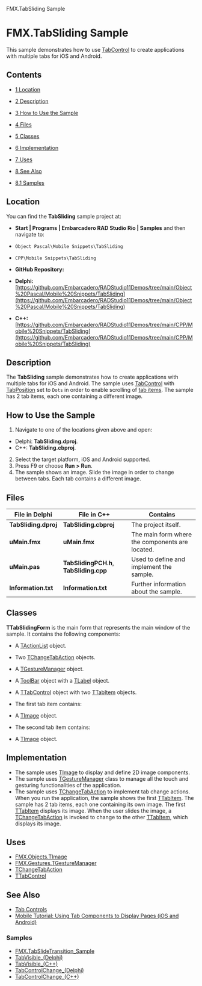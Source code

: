 FMX.TabSliding Sample[]()
# FMX.TabSliding Sample 


This sample demonstrates how to use [TabControl](http://docwiki.embarcadero.com/Libraries/en/FMX.TabControl.TTabControl) to create applications with multiple tabs for iOS and Android.
## Contents



* [1 Location](#Location)
* [2 Description](#Description)
* [3 How to Use the Sample](#How_to_Use_the_Sample)
* [4 Files](#Files)
* [5 Classes](#Classes)
* [6 Implementation](#Implementation)
* [7 Uses](#Uses)
* [8 See Also](#See_Also)

* [8.1 Samples](#Samples)


## Location 

You can find the **TabSliding** sample project at:
* **Start | Programs | Embarcadero RAD Studio Rio | Samples** and then navigate to:

* `Object Pascal\Mobile Snippets\TabSliding`
* `CPP\Mobile Snippets\TabSliding`

* **GitHub Repository:**

* **Delphi:**[https://github.com/Embarcadero/RADStudio11Demos/tree/main/Object%20Pascal/Mobile%20Snippets/TabSliding](https://github.com/Embarcadero/RADStudio11Demos/tree/main/Object%20Pascal/Mobile%20Snippets/TabSliding)
* **C++:**[https://github.com/Embarcadero/RADStudio11Demos/tree/main/CPP/Mobile%20Snippets/TabSliding](https://github.com/Embarcadero/RADStudio11Demos/tree/main/CPP/Mobile%20Snippets/TabSliding)

## Description 

The **TabSliding** sample demonstrates how to create applications with multiple tabs for iOS and Android. The sample uses [TabControl](http://docwiki.embarcadero.com/Libraries/en/FMX.TabControl.TTabControl) with [TabPosition](http://docwiki.embarcadero.com/Libraries/en/FMX.TabControl.TTabPosition) set to `Dots` in order to enable scrolling of [tab items](http://docwiki.embarcadero.com/Libraries/en/FMX.TabControl.TTabItem). The sample has 2 tab items, each one containing a different image.
## How to Use the Sample 


1.  Navigate to one of the locations given above and open:

*  Delphi: **TabSliding.dproj**.
*  C++: **TabSliding.cbproj**.

2.  Select the target platform, iOS and Android supported.
3.  Press F9 or choose **Run > Run**.
4.  The sample shows an image. Slide the image in order to change between tabs. Each tab contains a different image.

## Files 



| **File in Delphi**   | **File in C++**                         | **Contains**                                    |
| -------------------- | --------------------------------------- | ----------------------------------------------- |
| **TabSliding.dproj** | **TabSliding.cbproj**                   | The project itself.                             |
| **uMain.fmx**        | **uMain.fmx**                           | The main form where the components are located. |
| **uMain.pas**        | **TabSlidingPCH.h**, **TabSliding.cpp** | Used to define and implement the sample.        |
| **Information.txt**  | **Information.txt**                     | Further information about the sample.           |


## Classes 

**TTabSlidingForm** is the main form that represents the main window of the sample. It contains the following components:
*  A [TActionList](http://docwiki.embarcadero.com/Libraries/en/FMX.ActnList.TActionList) object.

*  Two [TChangeTabAction](http://docwiki.embarcadero.com/Libraries/en/FMX.TabControl.TChangeTabAction) objects.

*  A [TGestureManager](http://docwiki.embarcadero.com/Libraries/en/FMX.Gestures.TGestureManager) object.
*  A [ToolBar](http://docwiki.embarcadero.com/Libraries/en/FMX.StdCtrls.TToolBar) object with a [TLabel](http://docwiki.embarcadero.com/Libraries/en/FMX.StdCtrls.TLabel) object.
*  A [TTabControl](http://docwiki.embarcadero.com/Libraries/en/FMX.TabControl.TTabControl) object with two [TTabItem](http://docwiki.embarcadero.com/Libraries/en/FMX.TabControl.TTabItem) objects.

*  The first tab item contains:

*  A [TImage](http://docwiki.embarcadero.com/Libraries/en/FMX.Objects.TImage) object.

*  The second tab item contains:

*  A [TImage](http://docwiki.embarcadero.com/Libraries/en/FMX.Objects.TImage) object.

## Implementation 


*  The sample uses [TImage](http://docwiki.embarcadero.com/Libraries/en/FMX.Objects.TImage) to display and define 2D image components.
*  The sample uses [TGestureManager](http://docwiki.embarcadero.com/Libraries/en/FMX.Gestures.TGestureManager) class to manage all the touch and gesturing functionalities of the application.
*  The sample uses [TChangeTabAction](http://docwiki.embarcadero.com/Libraries/en/FMX.TabControl.TChangeTabAction) to implement tab change actions.
When you run the application, the sample shows the first [TTabItem](http://docwiki.embarcadero.com/Libraries/en/FMX.TabControl.TTabItem). The sample has 2 tab items, each one containing its own image. The first [TTabItem](http://docwiki.embarcadero.com/Libraries/en/FMX.TabControl.TTabItem) displays its image. When the user slides the image, a [TChangeTabAction](http://docwiki.embarcadero.com/Libraries/en/FMX.TabControl.TChangeTabAction) is invoked to change to the other [TTabItem](http://docwiki.embarcadero.com/Libraries/en/FMX.TabControl.TTabItem), which displays its image.
## Uses 


* [FMX.Objects.TImage](http://docwiki.embarcadero.com/Libraries/en/FMX.Objects.TImage)
* [FMX.Gestures.TGestureManager](http://docwiki.embarcadero.com/Libraries/en/FMX.Gestures.TGestureManager)
* [TChangeTabAction](http://docwiki.embarcadero.com/Libraries/en/FMX.TabControl.TChangeTabAction)
* [TTabControl](http://docwiki.embarcadero.com/Libraries/en/FMX.TabControl.TTabControl)

## See Also 


* [Tab Controls](http://docwiki.embarcadero.com/RADStudio/en/Tab_Controls)
* [Mobile Tutorial: Using Tab Components to Display Pages (iOS and Android)](http://docwiki.embarcadero.com/RADStudio/en/Mobile_Tutorial:_Using_Tab_Components_to_Display_Pages_(iOS_and_Android))

### Samples 


* [FMX.TabSlideTransition_Sample](http://docwiki.embarcadero.com/CodeExamples/en/FMX.TabSlideTransition_Sample)
* [TabVisible_(Delphi)](http://docwiki.embarcadero.com/CodeExamples/en/TabVisible_%28Delphi%29)
* [TabVisible_(C++)](http://docwiki.embarcadero.com/CodeExamples/en/TabVisible_%28C%2B%2B%29)
* [TabControlChange_(Delphi)](http://docwiki.embarcadero.com/CodeExamples/en/TabControlChange_%28Delphi%29)
* [TabControlChange_(C++)](http://docwiki.embarcadero.com/CodeExamples/en/TabControlChange_%28C%2B%2B%29)





